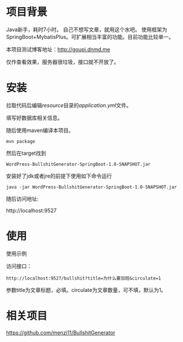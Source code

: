 ﻿# 项目背景

Java新手，耗时7小时。
自己不想写文章，就用这个水吧。
使用框架为SpringBoot+MybatisPlus。可扩展相当丰富的功能。目前功能比较单一。

本项目测试博客地址：http://goupi.dnmd.me

仅作查看效果，服务器很垃圾，接口就不开放了。
# 安装

拉取代码后编辑*resource*目录的*application.yml*文件。

填写好数据库相关信息。

随后使用maven编译本项目。

`mvn package`

然后在target找到

`WordPress-BullshitGenerator-SpringBoot-1.0-SNAPSHOT.jar`

安装好了jdk或者jre的前提下使用如下命令运行

`java -jar WordPress-BullshitGenerator-SpringBoot-1.0-SNAPSHOT.jar`

随后访问地址:

  http://localhost:9527
# 使用

使用示例

访问接口：

`http://localhost:9527/bullshit?title=为什么要加班&circulate=1`

参数title为文章标题，必填。circulate为文章数量，可不填，默认为1。

# 相关项目

https://github.com/menzi11/BullshitGenerator


